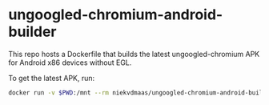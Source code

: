 # ungoogled-chromium-android-builder

This repo hosts a Dockerfile that builds the latest ungoogled-chromium APK for Android x86 devices without EGL.

To get the latest APK, run:
```bash
docker run -v $PWD:/mnt --rm niekvdmaas/ungoogled-chromium-android-builder cp -R /out /mnt
```